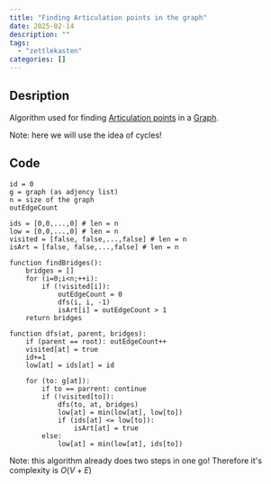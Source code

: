 ```yaml
---
title: "Finding Articulation points in the graph"
date: 2025-02-14
description: ""
tags: 
  - "zettlekasten"
categories: []
---
```


## Desription
Algorithm used for finding [Articulation points](Articulation%20points.md) in a [Graph](Graph.md).

Note: here we will use the idea of cycles!

## Code

```pseudo
id = 0
g = graph (as adjency list)
n = size of the graph
outEdgeCount

ids = [0,0,...,0] # len = n
low = [0,0,...,0] # len = n
visited = [false, false,...,false] # len = n
isArt = [false, false,...,false] # len = n

function findBridges():
	bridges = []
	for (i=0;i<n;++i):
		if (!visited[i]):
			outEdgeCount = 0
			dfs(i, i, -1)
			isArt[i] = outEdgeCount > 1
	return bridges

function dfs(at, parent, bridges):
	if (parent == root): outEdgeCount++
	visited[at] = true
	id+=1
	low[at] = ids[at] = id

	for (to: g[at]):
		if to == parrent: continue
		if (!visited[to]):
			dfs(to, at, bridges)
			low[at] = min(low[at], low[to])
			if (ids[at] <= low[to]):
				isArt[at] = true
		else:
			low[at] = min(low[at], ids[to])
```
Note: this algorithm already does two steps in one go! Therefore it's complexity is $O(V+E)$
